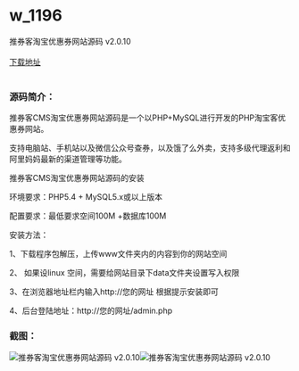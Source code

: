 # w_1196
推券客淘宝优惠券网站源码 v2.0.10
<br/></br>
[下载地址](https://www.uuid2.com/1196.html "下载地址")
<br/></br>
<h3>源码简介：</h3>
<p>推券客CMS淘宝优惠券网站源码是一个以PHP+MySQL进行开发的PHP淘宝客优惠券网站。<p>
<p>支持电脑站、手机站以及微信公众号查券，以及饿了么外卖，支持多级代理返利和阿里妈妈最新的渠道管理等功能。<p>
<p>推券客CMS淘宝优惠券网站源码的安装<p>
<p>环境要求：PHP5.4 + MySQL5.x或以上版本<p>
<p>配置要求：最低要求空间100M +数据库100M<p>
<p>安装方法：<p>
<p>1、下载程序包解压，上传www文件夹内的内容到你的网站空间<p>
<p>2、 如果设linux 空间，需要给网站目录下data文件夹设置写入权限<p>
<p>3、在浏览器地址栏内输入http://您的网址 根据提示安装即可<p>
<p>4、后台登陆地址：http://您的网址/admin.php<p>
<h3>截图：</h3>
<img src="https://www.uuid2.com/wp-content/uploads/img/202107/c6bc4c9536.jpg" alt="推券客淘宝优惠券网站源码 v2.0.10"><img src="https://www.uuid2.com/wp-content/uploads/img/202107/c80713f313.jpg" alt="推券客淘宝优惠券网站源码 v2.0.10">
